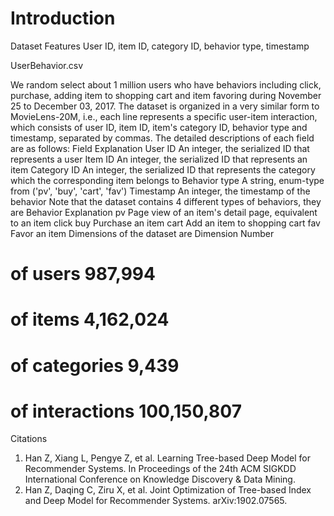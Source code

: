 # Introduction

Dataset Features
User ID, item ID, category ID, behavior type, timestamp

UserBehavior.csv

We random select about 1 million users who have behaviors including click, purchase, adding item to shopping cart and item favoring during November 25 to December 03, 2017. The dataset is organized in a very similar form to MovieLens-20M, i.e., each line represents a specific user-item interaction, which consists of user ID, item ID, item's category ID, behavior type and timestamp, separated by commas. The detailed descriptions of each field are as follows:
Field 	Explanation
User ID 	An integer, the serialized ID that represents a user
Item ID 	An integer, the serialized ID that represents an item
Category ID 	An integer, the serialized ID that represents the category which the corresponding item belongs to
Behavior type 	A string, enum-type from ('pv', 'buy', 'cart', 'fav')
Timestamp 	An integer, the timestamp of the behavior
Note that the dataset contains 4 different types of behaviors, they are
Behavior 	Explanation
pv 	Page view of an item's detail page, equivalent to an item click
buy 	Purchase an item
cart 	Add an item to shopping cart
fav 	Favor an item
Dimensions of the dataset are
Dimension 	Number
# of users 	987,994
# of items 	4,162,024
# of categories 	9,439
# of interactions 	100,150,807

Citations

1. Han Z, Xiang L, Pengye Z, et al. Learning Tree-based Deep Model for Recommender Systems. In Proceedings of the 24th ACM SIGKDD International Conference on Knowledge Discovery & Data Mining.
2. Han Z, Daqing C, Ziru X, et al. Joint Optimization of Tree-based Index and Deep Model for Recommender Systems. arXiv:1902.07565.